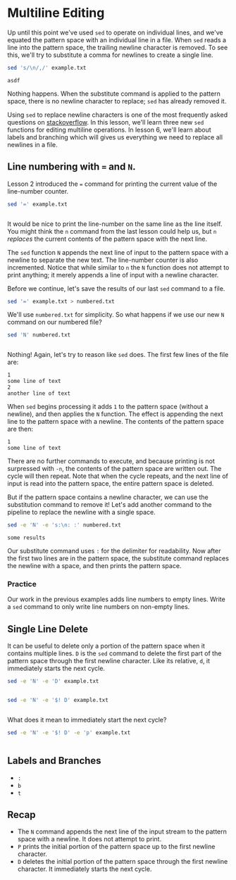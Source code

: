 # Multiline Editing

Up until this point we've used `sed` to operate on individual lines,
and we've equated the pattern space with an individual line in a
file. When `sed` reads a line into the pattern space, the trailing
newline character is removed. To see this, we'll try to substitute
a comma for newlines to create a single line.

```sh
sed 's/\n/,/' example.txt
```
```
asdf
```

Nothing happens. When the substitute command is applied to the pattern
space, there is no newline character to replace; `sed` has already
removed it.

Using `sed` to replace newline characters is one of the most frequently
asked questions on [stackoverflow](http://stackoverflow.com/questions/1251999/sed-how-can-i-replace-a-newline-n). In this lesson, we'll learn three new `sed`
functions for editing multiline operations. In lesson 6, we'll learn
about labels and branching which will gives us everything we need to
replace all newlines in a file.

## Line numbering with `=` and `N`.

Lesson 2 introduced the `=` command for printing the current value
of the line-number counter.

```sh
sed '=' example.txt
```
```
```

It would be nice to print the line-number on the same line as the
line itself. You might think the `n` command from the last lesson
could help us, but `n` *replaces* the current contents of the pattern
space with the next line.

The `sed` function `N` appends the next line of input to the pattern
space with a newline to separate the new text. The line-number counter
is also incremented. Notice that while similar to `n` the `N` function
does not attempt to print anything; it merely appends a line of input
with a newline character.

Before we continue, let's save the results of our last `sed` command
to a file.

```sh
sed '=' example.txt > numbered.txt
```

We'll use `numbered.txt` for simplicity. So what happens if we use
our new `N` command on our numbered file?

```sh
sed 'N' numbered.txt
```
```
```

Nothing! Again, let's try to reason like `sed` does. The first few
lines of the file are:

```
1
some line of text
2
another line of text
```

When `sed` begins processing it adds `1` to the pattern space (without
a newline), and then applies the `N` function. The effect is appending
the next line to the pattern space with a newline. The contents of the
pattern space are then:

```
1
some line of text
```

There are no further commands to execute, and because printing is not
surpressed with `-n`, the contents of the pattern space are written out.
The cycle will then repeat. Note that when the cycle repeats, and the
next line of input is read into the pattern space, the entire pattern
space is deleted.

But if the pattern space contains a newline character, we can use the
substitution command to remove it! Let's add another command to the
pipeline to replace the newline with a single space.

```sh
sed -e 'N' -e 's:\n: :' numbered.txt
```
```
some results
```

Our substitute command uses `:` for the delimiter for readability. Now
after the first two lines are in the pattern space, the substitute
command replaces the newline with a space, and then prints the pattern
space.

### Practice

Our work in the previous examples adds line numbers to empty lines.
Write a `sed` command to only write line numbers on non-empty lines.

## Single Line Delete

It can be useful to delete only a portion of the pattern space when
it contains multiple lines. `D` is the `sed` command to delete the
first part of the pattern space through the first newline character.
Like its relative, `d`, it immediately starts the next cycle.

```sh
sed -e 'N' -e 'D' example.txt
```
```
```

```sh
sed -e 'N' -e '$! D' example.txt
```
```
```

What does it mean to immediately start the next cycle?

```sh
sed -e 'N' -e '$! D' -e 'p' example.txt
```
```
```
## Labels and Branches

- `:`
- `b`
- `t`

## Recap

- The `N` command appends the next line of the input stream to the pattern
space with a newline. It does not attempt to print.
- `P` prints the initial portion of the pattern space up to the first
newline character.
- `D` deletes the initial portion of the pattern space through the first
newline character. It immediately starts the next cycle.